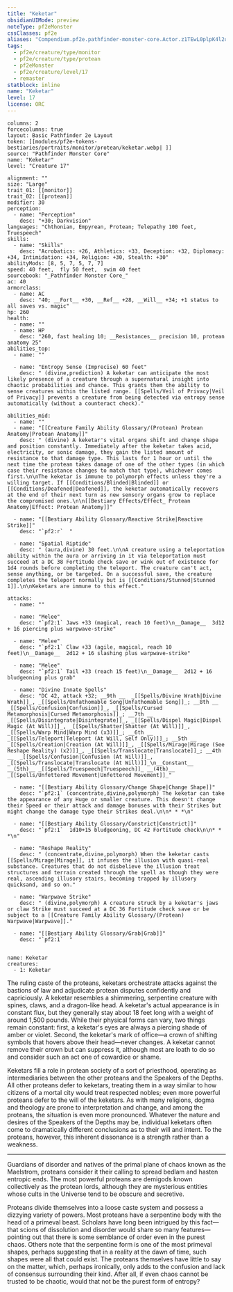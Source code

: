 ```yaml
---
title: "Keketar"
obsidianUIMode: preview
noteType: pf2eMonster
cssClasses: pf2e
aliases: "Compendium.pf2e.pathfinder-monster-core.Actor.z1TEwL0plpK4l2uf" 
tags:
  - pf2e/creature/type/monitor
  - pf2e/creature/type/protean
  - pf2eMonster
  - pf2e/creature/level/17
  - remaster
statblock: inline
name: "Keketar"
level: 17
license: ORC
---
```


```statblock
columns: 2
forcecolumns: true
layout: Basic Pathfinder 2e Layout
token: [[modules/pf2e-tokens-bestiaries/portraits/monitor/protean/keketar.webp| ]]
source: "Pathfinder Monster Core"
name: "Keketar"
level: "Creature 17"

alignment: ""
size: "Large"
trait_01: [[monitor]]
trait_02: [[protean]]
modifier: 30
perception:
  - name: "Perception"
    desc: "+30; Darkvision"
languages: "Chthonian, Empyrean, Protean; Telepathy 100 feet, Truespeech"
skills:
  - name: "Skills"
    desc: "Acrobatics: +26, Athletics: +33, Deception: +32, Diplomacy: +34, Intimidation: +34, Religion: +30, Stealth: +30"
abilityMods: [8, 5, 7, 5, 7, 7]
speed: 40 feet,  fly 50 feet,  swim 40 feet
sourcebook: "_Pathfinder Monster Core_"
ac: 40
armorclass:
  - name: AC
    desc: "40; __Fort__ +30, __Ref__ +28, __Will__ +34; +1 status to all saves vs. magic"
hp: 260
health:
  - name: ""
  - name: HP
    desc: "260, fast healing 10; __Resistances__ precision 10, protean anatomy 25"
abilities_top:
  - name: ""

  - name: "Entropy Sense (Imprecise) 60 feet"
    desc: " (divine,prediction) A keketar can anticipate the most likely presence of a creature through a supernatural insight into chaotic probabilities and chance. This grants them the ability to sense creatures within the listed range. [[Spells/Veil of Privacy|Veil of Privacy]] prevents a creature from being detected via entropy sense automatically (without a counteract check)."

abilities_mid:
  - name: ""
  - name: "[[Creature Family Ability Glossary/(Protean) Protean Anatomy|Protean Anatomy]]"
    desc: " (divine) A keketar's vital organs shift and change shape and position constantly. Immediately after the keketar takes acid, electricity, or sonic damage, they gain the listed amount of resistance to that damage type. This lasts for 1 hour or until the next time the protean takes damage of one of the other types (in which case their resistance changes to match that type), whichever comes first.\n\nThe keketar is immune to polymorph effects unless they're a willing target. If [[Conditions/Blinded|Blinded]] or [[Conditions/Deafened|Deafened]], the keketar automatically recovers at the end of their next turn as new sensory organs grow to replace the compromised ones.\n\n[[Bestiary Effects/Effect_ Protean Anatomy|Effect: Protean Anatomy]]"

  - name: "[[Bestiary Ability Glossary/Reactive Strike|Reactive Strike]]"
    desc: "`pf2:r`  "

  - name: "Spatial Riptide"
    desc: " (aura,divine) 30 feet.\n\nA creature using a teleportation ability within the aura or arriving in it via teleportation must succeed at a DC 38 Fortitude check save or wink out of existence for 1d4 rounds before completing the teleport. The creature can't act, sense anything, or be targeted. On a successful save, the creature completes the teleport normally but is [[Conditions/Stunned|Stunned 1]].\n\nKeketars are immune to this effect."

attacks:
  - name: ""

  - name: "Melee"
    desc: "`pf2:1` Jaws +33 (magical, reach 10 feet)\n__Damage__  3d12 + 16 piercing plus warpwave-strike"

  - name: "Melee"
    desc: "`pf2:1` Claw +33 (agile, magical, reach 10 feet)\n__Damage__  2d12 + 16 slashing plus warpwave-strike"

  - name: "Melee"
    desc: "`pf2:1` Tail +33 (reach 15 feet)\n__Damage__  2d12 + 16 bludgeoning plus grab"

  - name: "Divine Innate Spells"
    desc: "DC 42, attack +32; __9th __  _[[Spells/Divine Wrath|Divine Wrath]]_, _[[Spells/Unfathomable Song|Unfathomable Song]]_; __8th __  _[[Spells/Confusion|Confusion]]_, _[[Spells/Cursed Metamorphosis|Cursed Metamorphosis]]_; __7th __  _[[Spells/Disintegrate|Disintegrate]]_, _[[Spells/Dispel Magic|Dispel Magic (At Will)]]_, _[[Spells/Shatter|Shatter (At Will)]]_, _[[Spells/Warp Mind|Warp Mind (x3)]]_; __6th __  _[[Spells/Teleport|Teleport (At Will, Self Only)]]_; __5th __  _[[Spells/Creation|Creation (At Will)]]_, _[[Spells/Mirage|Mirage (See Reshape Reality) (x2)]]_, _[[Spells/Translocate|Translocate]]_; __4th __  _[[Spells/Confusion|Confusion (At Will)]]_, _[[Spells/Translocate|Translocate (At Will)]]_\n__Constant__  __(5th)__ _[[Spells/Truespeech|Truespeech]]_ __(4th)__ _[[Spells/Unfettered Movement|Unfettered Movement]]_"

  - name: "[[Bestiary Ability Glossary/Change Shape|Change Shape]]"
    desc: "`pf2:1` (concentrate,divine,polymorph) The keketar can take the appearance of any Huge or smaller creature. This doesn't change their Speed or their attack and damage bonuses with their Strikes but might change the damage type their Strikes deal.\n\n* * *\n"

  - name: "[[Bestiary Ability Glossary/Constrict|Constrict]]"
    desc: "`pf2:1`  1d10+15 bludgeoning, DC 42 Fortitude check\n\n* * *\n"

  - name: "Reshape Reality"
    desc: " (concentrate,divine,polymorph) When the keketar casts [[Spells/Mirage|Mirage]], it infuses the illusion with quasi-real substance. Creatures that do not disbelieve the illusion treat structures and terrain created through the spell as though they were real, ascending illusory stairs, becoming trapped by illusory quicksand, and so on."

  - name: "Warpwave Strike"
    desc: " (divine,polymorph) A creature struck by a keketar's jaws or claw Strike must succeed at a DC 36 Fortitude check save or be subject to a [[Creature Family Ability Glossary/(Protean) Warpwave|Warpwave]]."

  - name: "[[Bestiary Ability Glossary/Grab|Grab]]"
    desc: "`pf2:1`  "
 
```

```encounter-table
name: Keketar
creatures:
  - 1: Keketar
```



The ruling caste of the proteans, keketars orchestrate attacks against the bastions of law and adjudicate protean disputes confidently and capriciously. A keketar resembles a shimmering, serpentine creature with spines, claws, and a dragon-like head. A keketar's actual appearance is in constant flux, but they generally stay about 18 feet long with a weight of around 1,500 pounds. While their physical forms can vary, two things remain constant: first, a keketar's eyes are always a piercing shade of amber or violet. Second, the keketar's mark of office—a crown of shifting symbols that hovers above their head—never changes. A keketar cannot remove their crown but can suppress it, although most are loath to do so and consider such an act one of cowardice or shame.

Keketars fill a role in protean society of a sort of priesthood, operating as intermediaries between the other proteans and the Speakers of the Depths. All other proteans defer to keketars, treating them in a way similar to how citizens of a mortal city would treat respected nobles; even more powerful proteans defer to the will of the keketars. As with many religions, dogma and theology are prone to interpretation and change, and among the proteans, the situation is even more pronounced. Whatever the nature and desires of the Speakers of the Depths may be, individual keketars often come to dramatically different conclusions as to their will and intent. To the proteans, however, this inherent dissonance is a strength rather than a weakness.

* * *

Guardians of disorder and natives of the primal plane of chaos known as the Maelstrom, proteans consider it their calling to spread bedlam and hasten entropic ends. The most powerful proteans are demigods known collectively as the protean lords, although they are mysterious entities whose cults in the Universe tend to be obscure and secretive.

Proteans divide themselves into a loose caste system and possess a dizzying variety of powers. Most proteans have a serpentine body with the head of a primeval beast. Scholars have long been intrigued by this fact—that scions of dissolution and disorder would share so many features—pointing out that there is some semblance of order even in the purest chaos. Others note that the serpentine form is one of the most primeval shapes, perhaps suggesting that in a reality at the dawn of time, such shapes were all that could exist. The proteans themselves have little to say on the matter, which, perhaps ironically, only adds to the confusion and lack of consensus surrounding their kind. After all, if even chaos cannot be trusted to be chaotic, would that not be the purest form of entropy?
